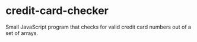 # credit-card-checker
Small JavaScript program that checks for valid credit card numbers out of a set of arrays.
